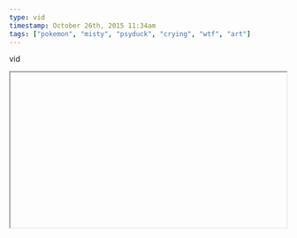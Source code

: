 ```yaml
---
type: vid
timestamp: October 26th, 2015 11:34am
tags: ["pokemon", "misty", "psyduck", "crying", "wtf", "art"]
---
```

vid
<iframe width="500" height="281"  id="youtube_iframe" src="https://www.youtube.com/embed/__2Fe9XpGug\[!\[thumbnail\]\(http://i3.ytimg.com/vi//maxresdefault.jpg\)\]\(https://www.youtube.com/watch\?v=\)></iframe>                    
                                            
You’ve been waiting all your adolescence for this moment.
 
                                                    <div id="footer">
                <span id="timestamp"> October 26th, 2015 11:34am </span>
                                                          <span class="tag">pokemon</span>
                                          <span class="tag">misty</span>
                                          <span class="tag">psyduck</span>
                                          <span class="tag">rule 63</span>
                                          <span class="tag">hot pants</span>
                                          <span class="tag">crying</span>
                                          <span class="tag">wtf</span>
                                          <span class="tag">fan art</span>
                                          <span class="tag">art video</span>
                                          <span class="tag">art</span>
                                                    
            </body>
        </html>

        
<small>source: https://saturdayxiii.tumblr.com/post/131960745929</small>